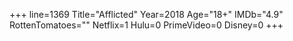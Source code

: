 +++
line=1369
Title="Afflicted"
Year=2018
Age="18+"
IMDb="4.9"
RottenTomatoes=""
Netflix=1
Hulu=0
PrimeVideo=0
Disney=0
+++

